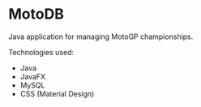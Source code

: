 # MotoDB

Java application for managing MotoGP championships. 

Technologies used:
* Java
* JavaFX
* MySQL
* CSS (Material Design)

